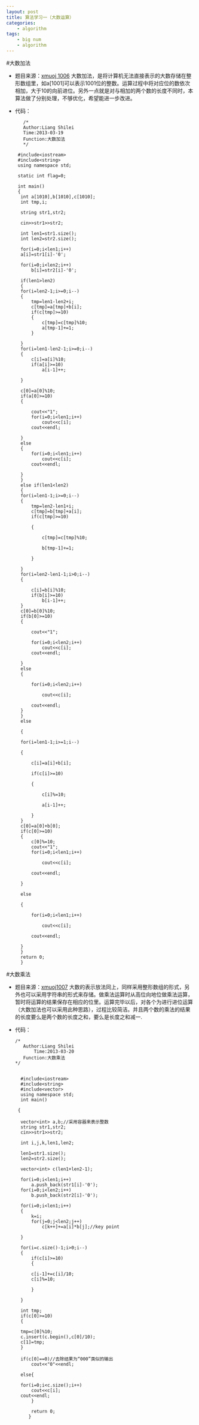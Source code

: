 ```yaml
--- 
layout: post
title: 算法学习一（大数运算）
categories:
    - algorithm
tags:
    - big num
    - algorithm
---
```


#大数加法
- 题目来源：[xmuoj 1006](http://acm.xmu.edu.cn/JudgeOnline/problem.php?id=1006)
大数加法，是将计算机无法直接表示的大数存储在整形数组里，如a[1001]可以表示1001位的整数。运算过程中将对应位的数依次相加，大于10的向前进位。另外一点就是对与相加的两个数的长度不同时，本算法做了分别处理，不够优化，希望能进一步改进。
- 代码：

	     /*
	     Author:Liang Shilei
	     Time:2013-03-19
  	     Function:大数加法
	     */

	   #include<iostream>
	   #include<string>
	   using namespace std;

	   static int flag=0;

  	   int main()
  	   {
		int a[1010],b[1010],c[1010];
		int tmp,i;

		string str1,str2;

		cin>>str1>>str2;

		int len1=str1.size();
		int len2=str2.size();

		for(i=0;i<len1;i++)
		a[i]=str1[i]-'0';

		for(i=0;i<len2;i++)
			b[i]=str2[i]-'0';

		if(len1>len2)
		{
		for(i=len2-1;i>=0;i--)
		{
			tmp=len1-len2+i;
			c[tmp]=a[tmp]+b[i];
			if(c[tmp]>=10)
			{
				c[tmp]=c[tmp]%10;
				a[tmp-1]+=1;
			}

		}
		for(i=len1-len2-1;i>=0;i--)
		{
			c[i]=a[i]%10;
			if(a[i]>=10)
				a[i-1]++;

		}

		c[0]=a[0]%10;
		if(a[0]>=10)
		{	

			cout<<"1";
			for(i=0;i<len1;i++)
				cout<<c[i];
			cout<<endl;

		}
		else
		{
			for(i=0;i<len1;i++)
				cout<<c[i];
			cout<<endl;

		}
		}
		else if(len1<len2)
		{
		for(i=len1-1;i>=0;i--)
		{
			tmp=len2-len1+i;
			c[tmp]=b[tmp]+a[i];
			if(c[tmp]>=10)

			{

				c[tmp]=c[tmp]%10;

				b[tmp-1]+=1;

			}

		}
		for(i=len2-len1-1;i>0;i--)
		{

			c[i]=b[i]%10;
			if(b[i]>=10)
				b[i-1]++;
		}
		c[0]=b[0]%10;
		if(b[0]>=10)
		{

			cout<<"1";

			for(i=0;i<len2;i++)
				cout<<c[i];
			cout<<endl;

		}
		else
		{

			for(i=0;i<len2;i++)

				cout<<c[i];

			cout<<endl;
		}
		}
		else

		{

		for(i=len1-1;i>=1;i--)

		{

			c[i]=a[i]+b[i];

			if(c[i]>=10)

			{

				c[i]%=10;

				a[i-1]++;

			}
		}
		c[0]=a[0]+b[0];
		if(c[0]>=10)
		{
			c[0]%=10;
			cout<<"1";
			for(i=0;i<len1;i++)

				cout<<c[i];

			cout<<endl;

		}

		else

		{

			for(i=0;i<len1;i++)

				cout<<c[i];

			cout<<endl;

		}
		}
		return 0;
       	}

#大数乘法

- 题目来源：[xmuoj1007](http://acm.xmu.edu.cn/JudgeOnline/problem.php?id=1007)
大数的表示放法同上，同样采用整形数组的形式，另外也可以采用字符串的形式来存储。做乘法运算时从高位向地位做乘法运算，暂时将运算的结果保存在相应的位里。运算完毕以后，对各个为进行进位运算（大数加法也可以采用此种思路），过程比较简洁。并且两个数的乘法的结果的长度要么是两个数的长度之和，要么是长度之和减一.

- 代码：

  	  /*
	     Author:Liang Shilei
    	     Time:2013-03-20
 	     Function:大数乘法
  	  */


	    #include<iostream>
	    #include<string>	
	    #include<vector>
	    using namespace std;
	    int main()

 	   {

		vector<int> a,b;//采用容器来表示整数
		string str1,str2;
		cin>>str1>>str2;

		int i,j,k,len1,len2;

		len1=str1.size();
		len2=str2.size();

		vector<int> c(len1+len2-1);

		for(i=0;i<len1;i++)
			a.push_back(str1[i]-'0');
		for(i=0;i<len2;i++)
			b.push_back(str2[i]-'0');

		for(i=0;i<len1;i++)
		{
			k=i;
			for(j=0;j<len2;j++)
				c[k++]+=a[i]*b[j];//key point

		}
	
		for(i=c.size()-1;i>0;i--)
		{
			if(c[i]>=10)
			{

			c[i-1]+=c[i]/10;
			c[i]%=10;

			}

		}

		int tmp;
		if(c[0]>=10)
		{

		tmp=c[0]%10;
		c.insert(c.begin(),c[0]/10);
		c[1]=tmp;
		}

		if(c[0]==0)//去除结果为“000”类似的输出
			cout<<"0"<<endl;

		else{

		for(i=0;i<c.size();i++)
			cout<<c[i];
		cout<<endl;
			}
	
			return 0;
     	   } 

		









































































